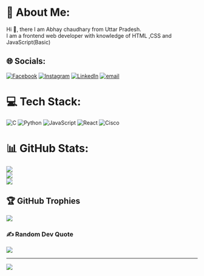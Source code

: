 # 💫 About Me:
Hi  👋, there I am Abhay chaudhary from Uttar Pradesh.<br>I am a frontend web developer with knowledge of HTML ,CSS and<br> JavaScript(Basic)


## 🌐 Socials:
[![Facebook](https://img.shields.io/badge/Facebook-%231877F2.svg?logo=Facebook&logoColor=white)](https://facebook.com/https://www.facebook.com/abhaychaudhary.abhaychaudhary.5203) [![Instagram](https://img.shields.io/badge/Instagram-%23E4405F.svg?logo=Instagram&logoColor=white)](https://instagram.com/https://www.instagram.com/abhay404error?igsh=bTJlOHpra2dxNnF3) [![LinkedIn](https://img.shields.io/badge/LinkedIn-%230077B5.svg?logo=linkedin&logoColor=white)](https://linkedin.com/in/https://www.linkedin.com/in/abhay-chaudhary-6b14bb32b?utm_source=share&utm_campaign=share_via&utm_content=profile&utm_medium=android_app) [![email](https://img.shields.io/badge/Email-D14836?logo=gmail&logoColor=white)](mailto:chaudharyabhi2907@gmail.com) 

# 💻 Tech Stack:
![C](https://img.shields.io/badge/c-%2300599C.svg?style=for-the-badge&logo=c&logoColor=white) ![Python](https://img.shields.io/badge/python-3670A0?style=for-the-badge&logo=python&logoColor=ffdd54) ![JavaScript](https://img.shields.io/badge/javascript-%23323330.svg?style=for-the-badge&logo=javascript&logoColor=%23F7DF1E) ![React](https://img.shields.io/badge/react-%2320232a.svg?style=for-the-badge&logo=react&logoColor=%2361DAFB) ![Cisco](https://img.shields.io/badge/cisco-%23049fd9.svg?style=for-the-badge&logo=cisco&logoColor=black)
# 📊 GitHub Stats:
![](https://github-readme-stats.vercel.app/api?username=codewithAbhay6390&theme=codeSTACKr&hide_border=false&include_all_commits=true&count_private=false)<br/>
![](https://nirzak-streak-stats.vercel.app/?user=codewithAbhay6390&theme=codeSTACKr&hide_border=false)<br/>
![](https://github-readme-stats.vercel.app/api/top-langs/?username=codewithAbhay6390&theme=codeSTACKr&hide_border=false&include_all_commits=true&count_private=false&layout=compact)

## 🏆 GitHub Trophies
![](https://github-profile-trophy.vercel.app/?username=codewithAbhay6390&theme=radical&no-frame=false&no-bg=false&margin-w=4)

### ✍️ Random Dev Quote
![](https://quotes-github-readme.vercel.app/api?type=vetical&theme=radical)

---
[![](https://visitcount.itsvg.in/api?id=codewithAbhay6390&icon=4&color=6)](https://visitcount.itsvg.in)

<!-- Proudly created with GPRM ( https://gprm.itsvg.in ) -->

